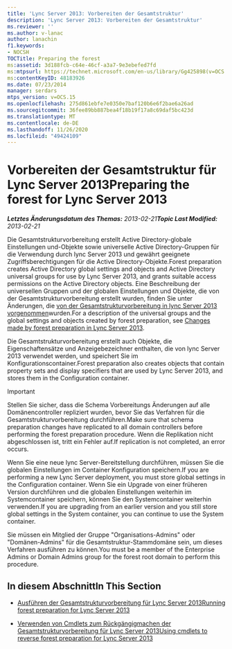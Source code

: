 ```yaml
---
title: 'Lync Server 2013: Vorbereiten der Gesamtstruktur'
description: 'Lync Server 2013: Vorbereiten der Gesamtstruktur'
ms.reviewer: ''
ms.author: v-lanac
author: lanachin
f1.keywords:
- NOCSH
TOCTitle: Preparing the forest
ms:assetid: 3d188fcb-c64e-46cf-a3a7-9e3ebefed7fd
ms:mtpsurl: https://technet.microsoft.com/en-us/library/Gg425898(v=OCS.15)
ms:contentKeyID: 48183926
ms.date: 07/23/2014
manager: serdars
mtps_version: v=OCS.15
ms.openlocfilehash: 275d861ebfe7e0350e7baf120b6e6f2bae6a26ad
ms.sourcegitcommit: 36fee89bb887bea4f18b19f17a8c69daf5bc423d
ms.translationtype: MT
ms.contentlocale: de-DE
ms.lasthandoff: 11/26/2020
ms.locfileid: "49424109"
---
```

# <a name="preparing-the-forest-for-lync-server-2013"></a><span data-ttu-id="79e00-103">Vorbereiten der Gesamtstruktur für Lync Server 2013</span><span class="sxs-lookup"><span data-stu-id="79e00-103">Preparing the forest for Lync Server 2013</span></span>

<div data-xmlns="http://www.w3.org/1999/xhtml">

<div class="topic" data-xmlns="http://www.w3.org/1999/xhtml" data-msxsl="urn:schemas-microsoft-com:xslt" data-cs="https://msdn.microsoft.com/">

<div data-asp="https://msdn2.microsoft.com/asp">



</div>

<div id="mainSection">

<div id="mainBody"><span data-ttu-id="79e00-104">

<span> </span></span><span class="sxs-lookup"><span data-stu-id="79e00-104">

<span> </span></span></span>

<span data-ttu-id="79e00-105">_**Letztes Änderungsdatum des Themas:** 2013-02-21_</span><span class="sxs-lookup"><span data-stu-id="79e00-105">_**Topic Last Modified:** 2013-02-21_</span></span>

<span data-ttu-id="79e00-106">Die Gesamtstrukturvorbereitung erstellt Active Directory-globale Einstellungen und-Objekte sowie universelle Active Directory-Gruppen für die Verwendung durch lync Server 2013 und gewährt geeignete Zugriffsberechtigungen für die Active Directory-Objekte.</span><span class="sxs-lookup"><span data-stu-id="79e00-106">Forest preparation creates Active Directory global settings and objects and Active Directory universal groups for use by Lync Server 2013, and grants suitable access permissions on the Active Directory objects.</span></span> <span data-ttu-id="79e00-107">Eine Beschreibung der universellen Gruppen und der globalen Einstellungen und Objekte, die von der Gesamtstrukturvorbereitung erstellt wurden, finden Sie unter Änderungen, die [von der Gesamtstrukturvorbereitung in lync Server 2013 vorgenommen](lync-server-2013-changes-made-by-forest-preparation.md)wurden.</span><span class="sxs-lookup"><span data-stu-id="79e00-107">For a description of the universal groups and the global settings and objects created by forest preparation, see [Changes made by forest preparation in Lync Server 2013](lync-server-2013-changes-made-by-forest-preparation.md).</span></span>

<span data-ttu-id="79e00-108">Die Gesamtstrukturvorbereitung erstellt auch Objekte, die Eigenschaftensätze und Anzeigebezeichner enthalten, die von lync Server 2013 verwendet werden, und speichert Sie im Konfigurationscontainer.</span><span class="sxs-lookup"><span data-stu-id="79e00-108">Forest preparation also creates objects that contain property sets and display specifiers that are used by Lync Server 2013, and stores them in the Configuration container.</span></span>

<div>


> [!IMPORTANT]  
> <span data-ttu-id="79e00-109">Stellen Sie sicher, dass die Schema Vorbereitungs Änderungen auf alle Domänencontroller repliziert wurden, bevor Sie das Verfahren für die Gesamtstrukturvorbereitung durchführen.</span><span class="sxs-lookup"><span data-stu-id="79e00-109">Make sure that schema preparation changes have replicated to all domain controllers before performing the forest preparation procedure.</span></span> <span data-ttu-id="79e00-110">Wenn die Replikation nicht abgeschlossen ist, tritt ein Fehler auf.</span><span class="sxs-lookup"><span data-stu-id="79e00-110">If replication is not completed, an error occurs.</span></span>



</div>

<span data-ttu-id="79e00-111">Wenn Sie eine neue lync Server-Bereitstellung durchführen, müssen Sie die globalen Einstellungen im Container Konfiguration speichern.</span><span class="sxs-lookup"><span data-stu-id="79e00-111">If you are performing a new Lync Server deployment, you must store global settings in the Configuration container.</span></span> <span data-ttu-id="79e00-112">Wenn Sie ein Upgrade von einer früheren Version durchführen und die globalen Einstellungen weiterhin im Systemcontainer speichern, können Sie den Systemcontainer weiterhin verwenden.</span><span class="sxs-lookup"><span data-stu-id="79e00-112">If you are upgrading from an earlier version and you still store global settings in the System container, you can continue to use the System container.</span></span>

<span data-ttu-id="79e00-113">Sie müssen ein Mitglied der Gruppe "Organisations-Admins" oder "Domänen-Admins" für die Gesamtstruktur-Stammdomäne sein, um dieses Verfahren ausführen zu können.</span><span class="sxs-lookup"><span data-stu-id="79e00-113">You must be a member of the Enterprise Admins or Domain Admins group for the forest root domain to perform this procedure.</span></span>

<div>

## <a name="in-this-section"></a><span data-ttu-id="79e00-114">In diesem Abschnitt</span><span class="sxs-lookup"><span data-stu-id="79e00-114">In This Section</span></span>

  - [<span data-ttu-id="79e00-115">Ausführen der Gesamtstrukturvorbereitung für Lync Server 2013</span><span class="sxs-lookup"><span data-stu-id="79e00-115">Running forest preparation for Lync Server 2013</span></span>](lync-server-2013-running-forest-preparation.md)

  - [<span data-ttu-id="79e00-116">Verwenden von Cmdlets zum Rückgängigmachen der Gesamtstrukturvorbereitung für Lync Server 2013</span><span class="sxs-lookup"><span data-stu-id="79e00-116">Using cmdlets to reverse forest preparation for Lync Server 2013</span></span>](lync-server-2013-using-cmdlets-to-reverse-forest-preparation.md)

<span data-ttu-id="79e00-117"></div>

</div>

<span> </span>

</div>

</div>

</span><span class="sxs-lookup"><span data-stu-id="79e00-117"></div>

</div>

<span> </span>

</div>

</div>

</span></span></div>

